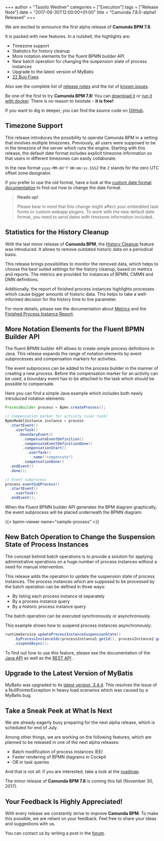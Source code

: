 +++
author = "Tassilo Weidner"
categories = ["Execution"]
tags = ["Release Note"]
date = "2017-06-30T12:00:00+01:00"
title = "Camunda 7.8.0-alpha1 Released"
+++

We are excited to announce the first alpha release of **Camunda BPM 7.8**.

It is packed with new features. In a nutshell, the highlights are:

* Timezone support
* Statistics for history cleanup
* More notation elements for the fluent BPMN builder API
* New batch operation for changing the suspension state of process instances
* Upgrade to the latest version of MyBatis
* [22 Bug Fixes](https://app.camunda.com/jira/issues/?jql=issuetype%20%3D%20%22Bug%20Report%22%20AND%20fixVersion%20%3D%207.8.0-alpha1)

Also see the complete list of [release notes](https://app.camunda.com/jira/secure/ReleaseNote.jspa?version=14905&projectId=10230) 
and the list of [known issues](https://app.camunda.com/jira/issues/?jql=affectedVersion%20%3D%207.8.0-alpha1).

Be one of the first to try **Camunda BPM 7.8**! You can [download it](https://camunda.org/download/)
or [run it with docker](https://hub.docker.com/r/camunda/camunda-bpm-platform/). There is no reason to hesitate – **it is free!** 

If you want to dig in deeper, you can find the source code on [GitHub](https://github.com/camunda/camunda-bpm-platform/releases/tag/7.8.0-alpha1).
<!--more-->

## Timezone Support
This release introduces the possibility to operate Camunda BPM in a setting that involves multiple timezones. 
Previously, all users were supposed to be in the timezone of the server which runs the engine. Starting with this release, 
the default date format includes explicit timezone information so that users in different timezones can easily collaborate.

In the new format `yyyy-MM-dd'T'HH:mm:ss.SSSZ` the `Z` stands for the zero UTC offset zone designator.

If you prefer to use the old format, have a look at the 
[custom date format documentation](http://docs.camunda.org/manual/latest/reference/rest/overview/date-format/) 
to find out how to change the date format.

> **Heads up!**
> 
> Please bear in mind that this change might affect your embedded task forms or custom webapp plugins. To work with 
> the new default date format, you need to send dates with timezone information included.

## Statistics for the History Cleanup
With the last minor release of **Camunda BPM**, the [History Cleanup](https://docs.camunda.org/manual/latest/user-guide/process-engine/history/#history-cleanup) 
feature was introduced. It allows to remove outdated historic data on a periodical basis.

This release brings possibilities to monitor the removed data, which helps to choose the best suited settings for the 
history cleanup, based on metrics and reports. The metrics are provided for instances of BPMN, CMMN and DMN definitions.

Additionally, the report of finished process instances highlights processes which cause bigger amounts of historic data. 
This helps to take a well-informed decision for the history time to live parameter.

For more details, please see the documentation about [Metrics](https://docs.camunda.org/manual/latest/reference/rest/metrics/get-metrics-interval/) and the
[Finished Process Instance Report](https://docs.camunda.org/manual/latest/reference/rest/history/process-definition/get-finished-process-instance-report/).

## More Notation Elements for the Fluent BPMN Builder API
The fluent BPMN builder API allows to create simple process definitions in Java. This release expands the range of notation 
elements by event subprocesses and compensation markers for activities.

The event subprocess can be added to the process builder in the manner of creating a new process. Before the compensation 
marker for an activity can be used, a boundary event has to be attached to the task which should be possible to compensate.

Here you can find a simple Java example which includes both newly introduced notation elements:

```java
ProcessBuilder process = Bpmn.createProcess();

// Compensation marker for activity (user task)
BpmnModelInstance instance = process
  .startEvent()
    .userTask()
      .boundaryEvent()
        .compensateEventDefinition()
        .compensateEventDefinitionDone()
        .compensationStart()
          .userTask()
            .name("compensate")
        .compensationDone()
  .endEvent()
  .done();

// Event subprocess
process.eventSubProcess()
  .startEvent()
    .userTask()
  .endEvent();
```

When the Fluent BPMN builder API generates the BPM diagram graphically, the event subprocess will be placed underneath 
the BPMN diagram:

{{< bpmn-viewer name="sample-process" >}}

## New Batch Operation to Change the Suspension State of Process Instances
The concept behind batch operations is to provide a solution for applying administrative operations on a huge 
number of process instances without a need for manual intervention. 

This release adds the operation to update the suspension state of process instances. The process instances which are 
supposed to be processed by the batch operation can be defined in three ways:

* By listing each process instance id separately
* By a process instance query 
* By a historic process instance query 

The batch operation can be executed synchronously or asynchronously.

This example shows how to suspend process instances asynchronously:

```java
runtimeService.updateProcessInstanceSuspensionState()
	.byProcessInstanceIds(processInstance1.getId(), processInstance2.getId())
	.suspendAsync();
```

To find out how to use this feature, please see the documentation of the
[Java API](https://docs.camunda.org/manual/latest/user-guide/process-engine/batch-operations/#update-suspend-state-of-process-instances)
as well as the 
[REST API](https://docs.camunda.org/manual/latest/reference/rest/process-instance/post-activate-suspend-in-batch/) 
.

## Upgrade to the Latest Version of MyBatis
MyBatis was upgraded to its [latest version, 3.4.4](https://github.com/mybatis/mybatis-3/releases/tag/mybatis-3.4.4). 
This resolves the issue of a NullPointerException in heavy load scenarios which was caused by a MyBatis bug.

## Take a Sneak Peek at What Is Next
We are already eagerly busy preparing for the next alpha release, which is scheduled for end of July. 

Among other things, we are working on the following features, which are planned to be released in one of the next alpha releases: 

* Batch modification of process instances (EE)
* Faster rendering of BPMN diagrams in Cockpit
* OR in task queries

And that is not all: if you are interested, take a look at the [roadmap](https://camunda.org/roadmap).


The minor release of **Camunda BPM 7.8** is coming this fall (November 30, 2017).

## Your Feedback Is Highly Appreciated!
With every release we constantly strive to improve **Camunda BPM**. To make this possible, we are reliant on your feedback.
Feel free to share your ideas and suggestions with us. 

You can contact us by writing a post in the [forum](https://forum.camunda.org/).